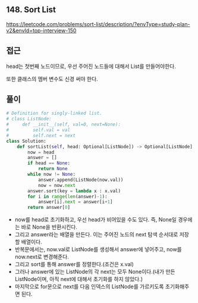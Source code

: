 ## 148. Sort List

https://leetcode.com/problems/sort-list/description/?envType=study-plan-v2&envId=top-interview-150

## 접근

head는 첫번째 노드이므로, 우선 주어진 노드들에 대해서 List를 만들어야한다.

또한 클래스의 멤버 변수도 신경 써야 한다.

## 풀이

``````python
# Definition for singly-linked list.
# class ListNode:
#     def __init__(self, val=0, next=None):
#         self.val = val
#         self.next = next
class Solution:
    def sortList(self, head: Optional[ListNode]) -> Optional[ListNode]:
        now = head
        answer = []
        if head == None:
            return None
        while now != None:
            answer.append(ListNode(now.val))
            now = now.next
        answer.sort(key = lambda x : x.val)
        for i in range(len(answer)-1):
            answer[i].next = answer[i+1]
        return answer[0]

``````

- now를 head로 초기화하고, 우선 head가 비어있을 수도 있다. 즉, None일 경우에는 바로 None을 반환시킨다.
- 그리고 answer라는 배열을 만든다. 이는 주어진 노드의 next 탐색 순서대로 저장할 배열이다.
- 반복문에서는, now.val로 ListNode를 생성해서 answer에 넣어주고, now를 now.next로 변경해준다.
- 그리고 sort를 통해 answer를 정렬한다.(조건은 x.val)
- 그러나 answer에 있는 ListNode의 각 next는 모두 None이다.(내가 만든 ListNode이며, 아직 next에 대해서 초기화를 하지 않았다.)
- 마지막으로 for문으로 next를 다음 인덱스의 ListNode를 가르키도록 초기화해주면 된다.
